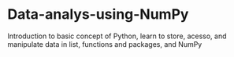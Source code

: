 # Data-analys-using-NumPy
Introduction to basic concept of Python, learn to store, acesso, and manipulate data in list, functions and packages, and NumPy
